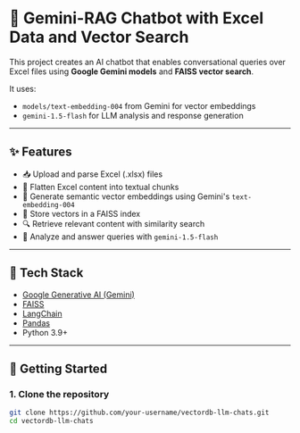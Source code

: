 # 🤖 Gemini-RAG Chatbot with Excel Data and Vector Search

This project creates an AI chatbot that enables conversational queries over Excel files using **Google Gemini models** and **FAISS vector search**.

It uses:
- `models/text-embedding-004` from Gemini for vector embeddings
- `gemini-1.5-flash` for LLM analysis and response generation

---

## ✨ Features

- 📥 Upload and parse Excel (.xlsx) files
- 🔡 Flatten Excel content into textual chunks
- 🧠 Generate semantic vector embeddings using Gemini's `text-embedding-004`
- 💾 Store vectors in a FAISS index
- 🔍 Retrieve relevant content with similarity search
- 💬 Analyze and answer queries with `gemini-1.5-flash`

---

## 🧰 Tech Stack

- [Google Generative AI (Gemini)](https://ai.google.dev/)
- [FAISS](https://github.com/facebookresearch/faiss)
- [LangChain](https://python.langchain.com/)
- [Pandas](https://pandas.pydata.org/)
- Python 3.9+

---

## 🚀 Getting Started

### 1. Clone the repository
```bash
git clone https://github.com/your-username/vectordb-llm-chats.git
cd vectordb-llm-chats
